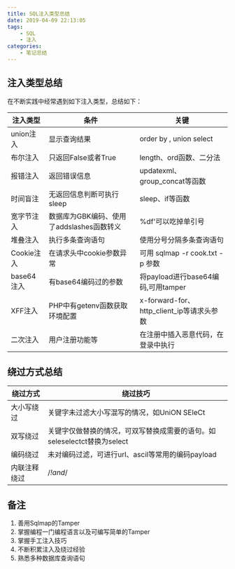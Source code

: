 ```yaml
---
title: SQL注入类型总结
date: 2019-04-09 22:13:05
tags:
    - SQL
    - 注入
categories:
    - 笔记总结
---
```

## 注入类型总结

在不断实践中经常遇到如下注入类型，总结如下：

| 注入类型   | 条件                                      | 关键                                      |
| ---------- | ----------------------------------------- | ----------------------------------------- |
| union注入  | 显示查询结果                              | order by , union select                   |
| 布尔注入   | 只返回False或者True                       | length、ord函数、二分法                   |
| 报错注入   | 返回错误信息                              | updatexml、group_concat等函数             |
| 时间盲注   | 无返回信息判断可执行sleep                 | sleep、if等函数                           |
| 宽字节注入 | 数据库为GBK编码、使用了addslashes函数转义 | %df'可以吃掉单引号                        |
| 堆叠注入   | 执行多条查询语句                          | 使用分号分隔多条查询语句                  |
| Cookie注入 | 在请求头中cookie参数异常                  | 可用 sqlmap -r cook.txt - p 参数          |
| base64注入 | 有base64编码过的参数                      | 将payload进行base64编码,可用tamper        |
| XFF注入    | PHP中有getenv函数获取环境配置             | x-forward-for、http_client_ip等请求头参数 |
| 二次注入   | 用户注册功能等                            | 在注册中插入恶意代码，在登录中执行        |

<!-- more -->

## 绕过方式总结

| 绕过方式     | 绕过技巧                                                     |
| ------------ | ------------------------------------------------------------ |
| 大小写绕过   | 关键字未过滤大小写混写的情况，如UniON SEleCt                 |
| 双写绕过     | 关键字仅做替换的情况，可双写替换成需要的语句。如seleselectct替换为select |
| 编码绕过     | 未对编码过滤，可进行url、ascil等常用的编码payload            |
| 内联注释绕过 | /*!and*/                                                     |

## 备注

1. 善用Sqlmap的Tamper
2. 掌握编程一门编程语言以及可编写简单的Tamper
3. 掌握手工注入技巧
4. 不断积累注入及绕过经验
5. 熟悉多种数据库查询语句